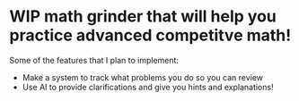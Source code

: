 # WIP math grinder that will help you practice advanced competitve math!
Some of the features that I plan to implement:
- Make a system to track what problems you do so you can review
- Use AI to provide clarifications and give you hints and explanations!
